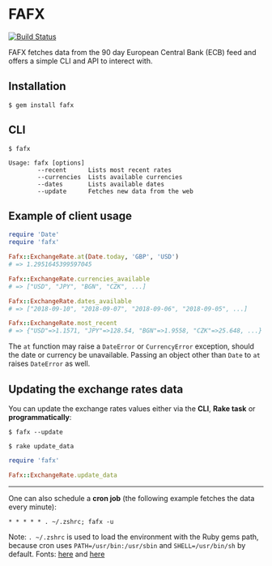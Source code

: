 # FAFX

[![Build Status](https://travis-ci.org/FrankKair/fafx.svg?branch=master)](https://travis-ci.org/FrankKair/fafx)

FAFX fetches data from the 90 day European Central Bank (ECB) feed and offers a simple CLI and API to interect with.

## Installation

    $ gem install fafx

## CLI

    $ fafx

```
Usage: fafx [options]
        --recent      Lists most recent rates
        --currencies  Lists available currencies
        --dates       Lists available dates
        --update      Fetches new data from the web
```

## Example of client usage

```ruby
require 'Date'
require 'fafx'

Fafx::ExchangeRate.at(Date.today, 'GBP', 'USD')
# => 1.2951645399597045

Fafx::ExchangeRate.currencies_available
# => ["USD", "JPY", "BGN", "CZK", ...]

Fafx::ExchangeRate.dates_available
# => ["2018-09-10", "2018-09-07", "2018-09-06", "2018-09-05", ...]

Fafx::ExchangeRate.most_recent
# => {"USD"=>1.1571, "JPY"=>128.54, "BGN"=>1.9558, "CZK"=>25.648, ...}
```

The `at` function may raise a `DateError` or `CurrencyError` exception, should the date or currency be unavailable. Passing an object other than `Date` to `at` raises `DateError` as well.

## Updating the exchange rates data

You can update the exchange rates values either via the **CLI**, **Rake task** or **programmatically**:

    $ fafx --update

    $ rake update_data

```ruby
require 'fafx'

Fafx::ExchangeRate.update_data
```

---

One can also schedule a **cron job** (the following example fetches the data every minute):

```
* * * * * . ~/.zshrc; fafx -u
```

Note: `. ~/.zshrc` is used to load the environment with the Ruby gems path, because cron uses `PATH=/usr/bin:/usr/sbin` and `SHELL=/usr/bin/sh` by default. Fonts: [here](http://man7.org/linux/man-pages/man5/crontab.5.html) and [here](http://www.adminschoice.com/crontab-quick-reference)
